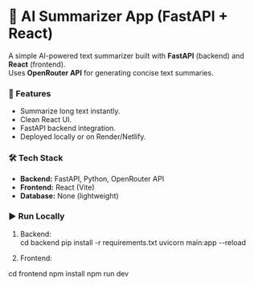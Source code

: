 # 🧠 AI Summarizer App (FastAPI + React)

A simple AI-powered text summarizer built with **FastAPI** (backend) and **React** (frontend).  
Uses **OpenRouter API** for generating concise text summaries.

### 🚀 Features
- Summarize long text instantly.
- Clean React UI.
- FastAPI backend integration.
- Deployed locally or on Render/Netlify.

### 🛠️ Tech Stack
- **Backend:** FastAPI, Python, OpenRouter API
- **Frontend:** React (Vite)
- **Database:** None (lightweight)

### ▶️ Run Locally
1. Backend:  
cd backend
pip install -r requirements.txt
uvicorn main:app --reload


2. Frontend:  


cd frontend
npm install
npm run dev